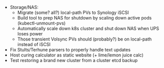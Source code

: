 * Storage/NAS:
  * Migrate (some? all?) local-path PVs to Synology iSCSI
  * Build tool to prep NAS for shutdown by scaling down active pods (kubectl-unmount-pvs)
  * Automatically scale down k8s cluster and shut down NAS when UPS loses power
  * Those transient Volsync PVs should (probably?) be on local-path instead of iSCSI
* Fix Stults/Terhune parsers to properly handle text updates
* Host curing calculator as static website (+ lime/lemon juice calc)
* Test restoring a brand new cluster from a cluster etcd backup
